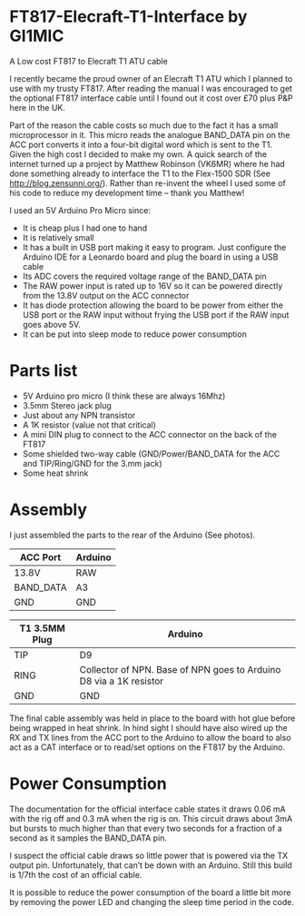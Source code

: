 # FT817-Elecraft-T1-Interface by GI1MIC


A Low cost FT817 to Elecraft T1 ATU cable


I recently became the proud owner of an Elecraft T1 ATU which I planned to use with my trusty FT817. After reading the manual I was encouraged to get the optional FT817 interface cable until I found out it cost over £70 plus P&P here in the UK.

Part of the reason the cable costs so much due to the fact it has a small microprocessor in it. This micro reads the analogue BAND_DATA pin on the ACC port converts it into a four-bit digital word which is sent to the T1.
Given the high cost I decided to make my own. A quick search of the internet turned up a project by Matthew Robinson (VK6MR) where he had done something already to interface the T1 to the Flex-1500 SDR (See http://blog.zensunni.org/). Rather than re-invent the wheel I used some of his code to reduce my development time – thank you Matthew!

I used an 5V Arduino Pro Micro since:
- It is cheap plus I had one to hand
- It is relatively small
- It has a built in USB port making it easy to program. Just configure the Arduino IDE for a Leonardo board and plug the board in using a USB cable
- Its ADC covers the required voltage range of the BAND_DATA pin
- The RAW power input is rated up to 16V so it can be powered directly from the 13.8V output on the ACC connector
- It has diode protection allowing the board to be power from either the USB port or the RAW input without frying the USB port if the RAW input goes above 5V.
- It can be put into sleep mode to reduce power consumption 

# Parts list
* 5V Arduino pro micro (I think these are always 16Mhz)
* 3.5mm Stereo jack plug
* Just about any NPN transistor
* A 1K resistor (value not that critical)
* A mini DIN plug to connect to the ACC connector on the back of the FT817
* Some shielded two-way cable (GND/Power/BAND_DATA for the ACC and TIP/Ring/GND for the 3.mm jack) 
* Some heat shrink

# Assembly
I just assembled the parts to the rear of the Arduino (See photos).



|ACC Port | Arduino |
| ------ | ------ |
|13.8V    | RAW  |
|BAND_DATA| A3   |
|GND      | GND  |

|T1 3.5MM Plug | Arduino |
| ------ | ------ |
|TIP           | D9      |
|RING          | Collector of NPN. Base of NPN goes to Arduino D8 via a 1K resistor |
|GND           | GND     |  

The final cable assembly was held in place to the board with hot glue before being wrapped in heat shrink. In hind sight I should have also wired up the RX and TX lines from the ACC port to the Arduino to allow the board to also act as a CAT interface or to read/set options on the FT817 by the Arduino.

# Power Consumption
The documentation for the official interface cable states it draws 0.06 mA with the rig off and 0.3 mA when the rig is on.  This circuit draws about 3mA but bursts to much higher than that every two seconds for a fraction of a second as it samples the BAND_DATA pin. 

I suspect the official cable draws so little power that is powered via the TX output pin. Unfortunately, that can’t be down with an Arduino. Still this build is 1/7th the cost of an official cable.

It is possible to reduce the power consumption of the board a little bit more by removing the power LED and changing the sleep time period in the code. 
